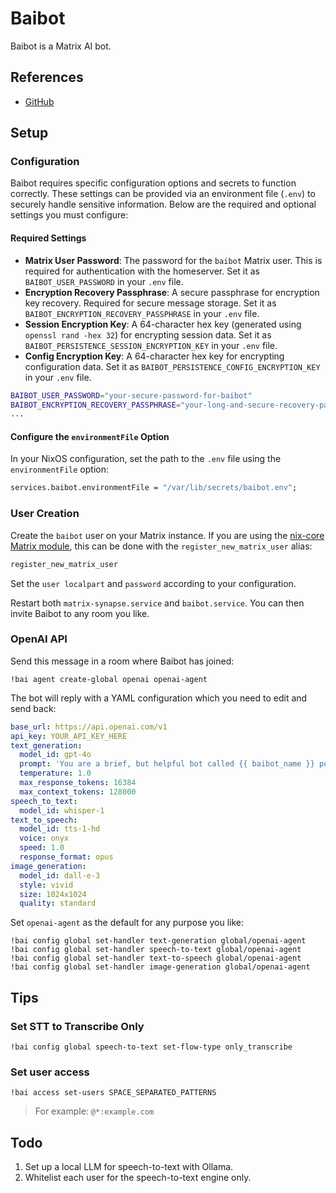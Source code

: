 # Baibot

Baibot is a Matrix AI bot.

## References
- [GitHub](https://github.com/etkecc/baibot)

## Setup

### Configuration

Baibot requires specific configuration options and secrets to function correctly. These settings can be provided via an environment file (`.env`) to securely handle sensitive information. Below are the required and optional settings you must configure:

#### Required Settings
- **Matrix User Password**: The password for the `baibot` Matrix user. This is required for authentication with the homeserver. Set it as `BAIBOT_USER_PASSWORD` in your `.env` file.
- **Encryption Recovery Passphrase**: A secure passphrase for encryption key recovery. Required for secure message storage. Set it as `BAIBOT_ENCRYPTION_RECOVERY_PASSPHRASE` in your `.env` file.
- **Session Encryption Key**: A 64-character hex key (generated using `openssl rand -hex 32`) for encrypting session data. Set it as `BAIBOT_PERSISTENCE_SESSION_ENCRYPTION_KEY` in your `.env` file.
- **Config Encryption Key**: A 64-character hex key for encrypting configuration data. Set it as `BAIBOT_PERSISTENCE_CONFIG_ENCRYPTION_KEY` in your `.env` file.

```bash
BAIBOT_USER_PASSWORD="your-secure-password-for-baibot"
BAIBOT_ENCRYPTION_RECOVERY_PASSPHRASE="your-long-and-secure-recovery-passphrase"
...
```

#### Configure the `environmentFile` Option
In your NixOS configuration, set the path to the `.env` file using the `environmentFile` option:
```nix
services.baibot.environmentFile = "/var/lib/secrets/baibot.env";
```

### User Creation

Create the `baibot` user on your Matrix instance. If you are using the [nix-core Matrix module](../matrix-synapse/README.md), this can be done with the `register_new_matrix_user` alias:

```bash
register_new_matrix_user
```

Set the `user localpart` and `password` according to your configuration.

Restart both `matrix-synapse.service` and `baibot.service`. You can then invite Baibot to any room you like.

### OpenAI API

Send this message in a room where Baibot has joined:

```
!bai agent create-global openai openai-agent
```

The bot will reply with a YAML configuration which you need to edit and send back:

```yaml
base_url: https://api.openai.com/v1
api_key: YOUR_API_KEY_HERE
text_generation:
  model_id: gpt-4o
  prompt: 'You are a brief, but helpful bot called {{ baibot_name }} powered by the {{ baibot_model_id }} model. The date/time of this conversation''s start is: {{ baibot_conversation_start_time_utc }}.'
  temperature: 1.0
  max_response_tokens: 16384
  max_context_tokens: 128000
speech_to_text:
  model_id: whisper-1
text_to_speech:
  model_id: tts-1-hd
  voice: onyx
  speed: 1.0
  response_format: opus
image_generation:
  model_id: dall-e-3
  style: vivid
  size: 1024x1024
  quality: standard
```

Set `openai-agent` as the default for any purpose you like:

```
!bai config global set-handler text-generation global/openai-agent
!bai config global set-handler speech-to-text global/openai-agent
!bai config global set-handler text-to-speech global/openai-agent
!bai config global set-handler image-generation global/openai-agent
```

## Tips

### Set STT to Transcribe Only
```
!bai config global speech-to-text set-flow-type only_transcribe
```

### Set user access
```
!bai access set-users SPACE_SEPARATED_PATTERNS
```

> For example: `@*:example.com`

## Todo

1. Set up a local LLM for speech-to-text with Ollama.
1. Whitelist each user for the speech-to-text engine only.
